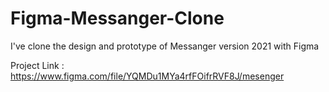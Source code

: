 # Figma-Messanger-Clone
I've clone the design and prototype of Messanger version 2021 with Figma

Project Link :
https://www.figma.com/file/YQMDu1MYa4rfFOifrRVF8J/mesenger
